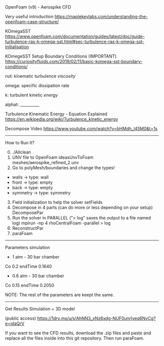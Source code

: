 OpenFoam (v9) - Aerospike CFD

Very useful introduction
https://maplekeylabs.com/understanding-the-openfoam-case-structure/

KOmegaSST
https://www.openfoam.com/documentation/guides/latest/doc/guide-turbulence-ras-k-omega-sst.html#sec-turbulence-ras-k-omega-sst-initialisation

KOmegeSST Setup Boundary Conditions (IMPORTANT)
https://curiosityfluids.com/2019/02/11/basic-komega-sst-boundary-conditions/

nut:    kinematic turbulence _viscosity_

omega:  specific dissipation rate

k:      turbulent kinetic _energy_

alphat: __________

Turbulence Kinematic Energy - Equation Explained
https://en.wikipedia.org/wiki/Turbulence_kinetic_energy

Decompose Video
https://www.youtube.com/watch?v=bHMdh_l45M0&t=1s

**************************

How to Run It?

0) ./Allclean
1) UNV file to OpenFoam
ideasUnvToFoam meshes/aerospike_refined_2.unv
2) Go to polyMesh/boundaries and change the types!
- walls -> type: wall
- front -> type: empty
- back -> type: empty
- symmetry -> type: symmetry
3) Field initialization to help the solver
setFields
4) Decompose in 4 parts (can do more or less depending on your setup)
DecomposePar
5) Run the solver in PARALLEL ("> log" saves the output to a file named log)
mpirun -np 4 rhoCentralFoam -parallel > log
6) ReconstructPar
7) paraFoam

**************************************

Parameters simulation
- 1 atm - 30 bar chamber

Co          0.2
endTime     0.1640

- 0.6 atm - 30 bar chamber

Co          0.15
endTime     0.2050

NOTE: The rest of the parameters are keept the same.

**************************************
Get Results Simulation + 3D model

(public access)
https://1drv.ms/u/s!AhNN3_xNz6xdg-NUF0unrIyeq6NvCg?e=idaQrV

If you want to see the CFD results, download the .zip files and paste and replace all the files inside into this git repository. Then run paraFoam.